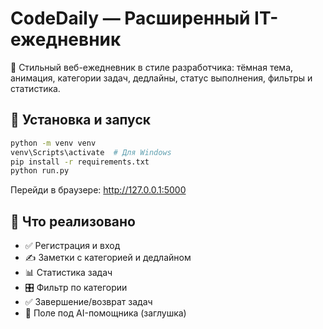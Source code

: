 # CodeDaily — Расширенный IT-ежедневник

🌙 Стильный веб-ежедневник в стиле разработчика: тёмная тема, анимация, категории задач, дедлайны, статус выполнения, фильтры и статистика.

## 🚀 Установка и запуск

```bash
python -m venv venv
venv\Scripts\activate  # Для Windows
pip install -r requirements.txt
python run.py
```

Перейди в браузере: http://127.0.0.1:5000

## 🧠 Что реализовано
- ✅ Регистрация и вход
- ✍️ Заметки с категорией и дедлайном
- 📊 Статистика задач
- 🎛 Фильтр по категории
- ✅ Завершение/возврат задач
- 🧠 Поле под AI-помощника (заглушка)